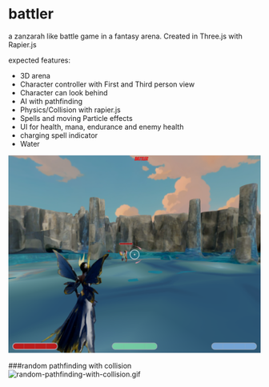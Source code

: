 # battler

a zanzarah like battle game in a fantasy arena. Created in Three.js with Rapier.js

expected features:
- 3D arena
- Character controller with First and Third person view
- Character can look behind
- AI with pathfinding
- Physics/Collision with rapier.js
- Spells and moving Particle effects
- UI for health, mana, endurance and enemy health
- charging spell indicator
- Water

![charging-spell](https://github.com/konstantinsteinmiller/battler/blob/master/src/assets/documentation/charging-spell.png)

###random pathfinding with collision
![random-pathfinding-with-collision.gif](https://github.com/konstantinsteinmiller/battler/blob/master/src/assets/documentation/random-pathfinding-with-collision.gif)